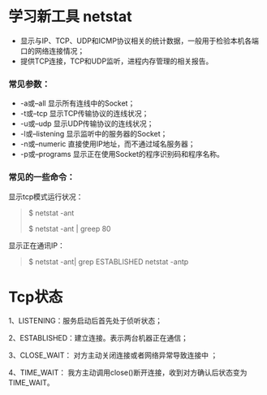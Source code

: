 # 学习新工具 netstat

* 显示与IP、TCP、UDP和ICMP协议相关的统计数据，一般用于检验本机各端口的网络连接情况；
* 提供TCP连接，TCP和UDP监听，进程内存管理的相关报告。

### 常见参数：

* -a或–all 显示所有连线中的Socket；
* -t或–tcp 显示TCP传输协议的连线状况； 
* -u或–udp 显示UDP传输协议的连线状况；
* -l或–listening 显示监听中的服务器的Socket； 
* -n或–numeric 直接使用IP地址，而不通过域名服务器； 
* -p或–programs 显示正在使用Socket的程序识别码和程序名称。

### 常见的一些命令：

显示tcp模式运行状况：

> $ netstat -ant
>
> $ netstat -ant \| greep 80

显示正在通讯IP：

> $ netstat -ant\| grep ESTABLISHED netstat -antp

# Tcp状态

1、LISTENING：服务启动后首先处于侦听状态；

2、ESTABLISHED：建立连接。表示两台机器正在通信；

3、CLOSE\_WAIT： 对方主动关闭连接或者网络异常导致连接中 ；

4、TIME\_WAIT： 我方主动调用close\(\)断开连接，收到对方确认后状态变为TIME\_WAIT。

